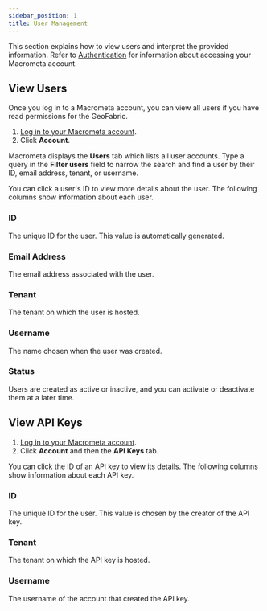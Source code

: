 ```yaml
---
sidebar_position: 1
title: User Management
---
```


This section explains how to view users and interpret the provided information. Refer to [Authentication](../authentication.md) for information about accessing your Macrometa account.

## View Users

Once you log in to a Macrometa account, you can view all users if you have read permissions for the GeoFabric.

1. [Log in to your Macrometa account](https://auth.paas.macrometa.io/).
1. Click **Account**.

Macrometa displays the **Users** tab which lists all user accounts. Type a query in the **Filter users** field to narrow the search and find a user by their ID, email address, tenant, or username.

You can click a user's ID to view more details about the user. The following columns show information about each user.

### ID

The unique ID for the user. This value is automatically generated.

### Email Address

The email address associated with the user.

### Tenant

The tenant on which the user is hosted.

### Username

The name chosen when the user was created.

### Status

Users are created as active or inactive, and you can activate or deactivate them at a later time.

## View API Keys

1. [Log in to your Macrometa account](https://auth.paas.macrometa.io/).
1. Click **Account** and then the **API Keys** tab.

You can click the ID of an API key to view its details. The following columns show information about each API key.

### ID

The unique ID for the user. This value is chosen by the creator of the API key.

### Tenant

The tenant on which the API key is hosted.

### Username

The username of the account that created the API key.